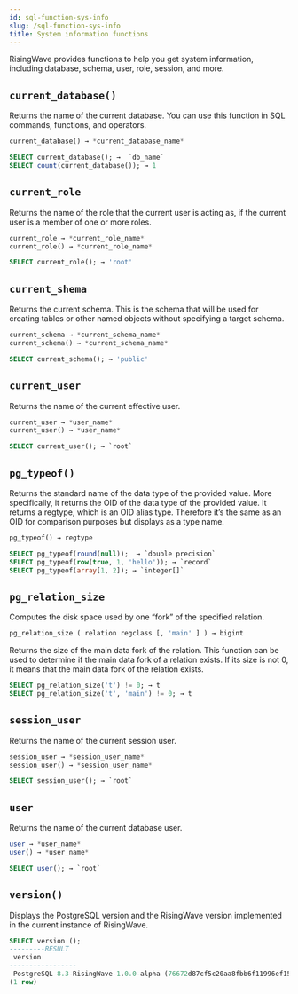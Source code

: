 ```yaml
---
id: sql-function-sys-info
slug: /sql-function-sys-info
title: System information functions
---
```

<head>
  <link rel="canonical" href="https://docs.risingwave.com/docs/current/sql-function-sys-info/" />
</head>

RisingWave provides functions to help you get system information, including database, schema, user, role, session, and more.

## `current_database()`

Returns the name of the current database. You can use this function in SQL commands, functions, and operators.

```sql title=Syntax
current_database() → *current_database_name*
```

```sql title=Examples
SELECT current_database(); →  `db_name`
SELECT count(current_database()); → 1
```

## `current_role`

Returns the name of the role that the current user is acting as, if the current user is a member of one or more roles.

```sql title=Syntax
current_role → *current_role_name* 
current_role() → *current_role_name*
```

```sql title=Example
SELECT current_role(); → 'root'
```

## `current_shema`

Returns the current schema. This is the schema that will be used for creating tables or other named objects without specifying a target schema.

```sql title=Syntax
current_schema → *current_schema_name* 
current_schema() → *current_schema_name*
```

```sql title=Example
SELECT current_schema(); → 'public'
```

## `current_user`

Returns the name of the current effective user.

```sql title=Syntax
current_user → *user_name*
current_user() → *user_name* 
```

```sql title=Example
SELECT current_user(); → `root`
```

<!--## `pg_tablespace_location()`

Returns the file system location of a tablespace. To use this function, you need to provide the OID of the tablespace you want to get the location for as an argument.
-->

## `pg_typeof()`

Returns the standard name of the data type of the provided value. More specifically, it returns the OID of the data type of the provided value. It returns a regtype, which is an OID alias type. Therefore it’s the same as an OID for comparison purposes but displays as a type name.

```sql title=Syntax
pg_typeof() → regtype

```

```sql title=Examples
SELECT pg_typeof(round(null));  → `double precision`
SELECT pg_typeof(row(true, 1, 'hello')); → `record`
SELECT pg_typeof(array[1, 2]); → `integer[]`
```

## `pg_relation_size`

Computes the disk space used by one “fork” of the specified relation.

```sql title=Syntax
pg_relation_size ( relation regclass [, 'main' ] ) → bigint
```

Returns the size of the main data fork of the relation. This function can be used to determine if the main data fork of a relation exists. If its size is not 0, it means that the main data fork of the relation exists.

```sql title=Examples
SELECT pg_relation_size('t') != 0; → t
SELECT pg_relation_size('t', 'main') != 0; → t
```

## `session_user`

Returns the name of the current session user.

```sql title=Syntax
session_user → *session_user_name*
session_user() → *session_user_name* 
```

```sql title=Example
SELECT session_user(); → `root`
```

## `user`

Returns the name of the current database user.

```sql title=Syntax
user → *user_name*
user() → *user_name* 
```

```sql title=Example
SELECT user(); → `root`
```

## `version()`

Displays the PostgreSQL version and the RisingWave version implemented in the current instance of RisingWave.

```sql title=Example
SELECT version ();
---------RESULT
 version 
-----------------
 PostgreSQL 8.3-RisingWave-1.0.0-alpha (76672d87cf5c20aa8fbb6f11996ef15255443b51)
(1 row)
```
